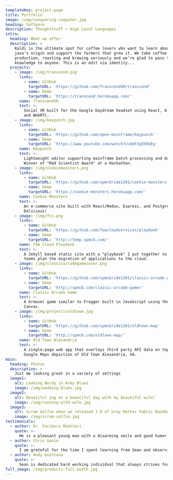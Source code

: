 ```yaml
---
templateKey: project-page
title: Portfolio
image: /img/conquering-computer.jpg
heading: Software
description: Thoughtstuff + High Level Languages
intro:
  heading: What we offer
  description: >
    Kaldi is the ultimate spot for coffee lovers who want to learn about their
    java’s origin and support the farmers that grew it. We take coffee
    production, roasting and brewing seriously and we’re glad to pass that
    knowledge to anyone. This is an edit via identity...
  projects:
    - image: /img/transcend.png
      links:
        - name: GitHub
          targetURL: 'https://github.com/TranscendVR/transcend'
        - name: Demo
          targetURL: 'https://transcend.herokuapp.com/'
      name: TranscendVR
      text: >-
        Social VR built for the Google Daydream headset using React, A-Frame,
        and WebRTC.
    - image: /img/keypunch.jpg
      links:
        - name: GitHub
          targetURL: 'https://github.com/open-mainframe/keypunch'
        - name: Demo
          targetURL: 'https://www.youtube.com/watch?v=8dt3qX5ReEg'
      name: Keypunch
      text: >-
        Lightweight editor supporting mainframe batch processing and datasets.
        Winner of "Mad Scientist Award" at a Hackathon.
    - image: /img/cookiemonsters.png
      links:
        - name: GitHub
          targetURL: 'https://github.com/spmcbride1201/cookie-monsters'
        - name: Demo
          targetURL: 'https://cookie-monsters.herokuapp.com/'
      name: Cookie Monsters
      text: >-
        An e-commerce site built with React/Redux, Express, and Postgres.
        Delicious!
    - image: /img/fcs.png
      links:
        - name: GitHub
          targetURL: 'https://github.com/faacloudservices/playbook'
        - name: Demo
          targetURL: 'http://temp.spmcb.com/'
      name: FAA Cloud Playbook
      text: >-
        A Jekyll based static site with a "playbook" I put together to help FAA
        teams plan the migration of applications to the cloud.
    - image: /img/classicarcadegamecover.png
      links:
        - name: GitHub
          targetURL: 'https://github.com/spmcbride1201/classic-arcade-game'
        - name: Demo
          targetURL: 'http://spmcb.com/classic-arcade-game/'
      name: Classic Arcade Game
      text: >-
        A browser game similar to Frogger built in JavaScript using the HTML5
        Canvas.
    - image: /img/projects/oldtown.jpg
      links:
        - name: GitHub
          targetURL: 'https://github.com/spmcbride1201/oldtown-map'
        - name: Demo
          targetURL: 'http://spmcb.com/oldtown-map/'
      name: Old Town Alexandria
      text: >-
        A single-page web app that overlays third party API data on top of a
        Google Maps depiction of Old Town Alexandria, VA.
main:
  heading: Photos
  description: >
    Just me looking great in a variety of settings
  image1:
    alt: Looking Nerdy in Army Blues
    image: /img/wedding-blues.jpg
  image2:
    alt: Beautiful jog on a beautiful day with my beautiful wife!
    image: /img/running-with-wife.jpg
  image3:
    alt: Scrum Selfie when we released 1.0 of Grey Matter Fabric Dashboard
    image: /img/scrum-selfie.jpg
testimonials:
  - author: Dr. Fariborz Mokhtari
    quote: >-
      He is a pleasant young man with a disarming smile and good humor. He makes an excellent colleague. He has my highest recommendation.
  - author: Chris Ganim
    quote: >-
      I am grateful for the time I spent learning from Sean and observing his incredible work ethic!
  - author: Andy Quintana
    quote: >-
      Sean is dedicated hard working individual that always strives for the best. He quickly embraces challenges and builds expertise utilizing his ability to learn very complex information in a short period of time. 
full_image: /img/products-full-width.jpg
---
```

